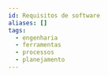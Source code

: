 ```yaml
---
id: Requisitos de software
aliases: []
tags:
  - engenharia
  - ferramentas
  - processos
  - planejamento
---
```

